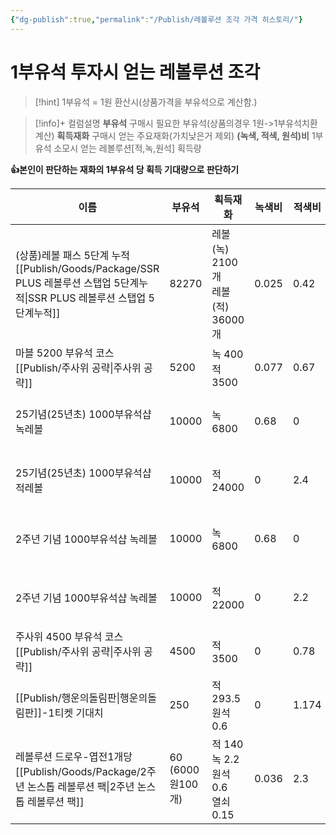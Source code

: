 ```yaml
---
{"dg-publish":true,"permalink":"/Publish/레볼루션 조각 가격 히스토리/"}
---
```




# 1부유석 투자시 얻는 레볼루션 조각
>[!hint] 1부유석 = 1원 환산시(상품가격을 부유석으로 계산함.)

>[!info]+ 컬럼설명
>**부유석**
>구매시 필요한 부유석(상품의경우 1원->1부유석치환 계산)
>**획득재화**
>구매시 얻는 주요재화(가치낮은거 제외)
>**(녹색, 적색, 원석)비**
>1부유석 소모시 얻는 레볼루션[적,녹,원석] 획득량

**👍본인이 판단하는 재화의 1부유석 당 획득 기대량으로 판단하기**

| 이름                                              | 부유석               | 획득재화                                | 녹색비   | 적색비   | **원석비** | 기타                 |
| ----------------------------------------------- | ----------------- | ----------------------------------- | ----- | ----- | ------- | ------------------ |
| (상품)레볼 패스 5단계 누적<br>[[Publish/Goods/Package/SSR PLUS 레볼루션 스탭업 5단계누적\|SSR PLUS 레볼루션 스탭업 5단계누적]] | 82270             | 레볼(녹) 2100개<br>레볼(적) 36000개         | 0.025 | 0.42  | 0       |                    |
| 마블 5200 부유석 코스<br>[[Publish/주사위 공략\|주사위 공략]]                    | 5200              | 녹 400<br>적 3500                     | 0.077 | 0.67  | 0       | 기타 얻는 재화 무시        |
| 25기념(25년초) 1000부유석샵 녹레볼                         | 10000             | 녹 6800                              | 0.68  | 0     | 0       | 2025-01<br>기존대비 2배 |
| 25기념(25년초) 1000부유석샵 적레볼                         | 10000             | 적 24000                             | 0     | 2.4   | 0       | 2025-01<br>기존대비 2배 |
| 2주년 기념 1000부유석샵 녹레볼                             | 10000             | 녹 6800                              | 0.68  | 0     | 0       | 2025-07<br>기존대비 2배 |
| 2주년 기념 1000부유석샵 녹레볼                             | 10000             | 적 22000                             | 0     | 2.2   | 0       | 2025-07<br>기존대비 2배 |
| 주사위 4500 부유석 코스<br>[[Publish/주사위 공략\|주사위 공략]]                   | 4500              | 적 3500                              | 0     | 0.78  | 0       | 기타 얻는 재화 무시        |
| [[Publish/행운의돌림판\|행운의돌림판]]-1티켓 기대치                              | 250               | 적 293.5<br>원석0.6                    | 0     | 1.174 | 0.003   | 레볼루션 적 몰빵시<br>     |
| 레볼루션 드로우-엽전1개당<br>[[Publish/Goods/Package/2주년 논스톱 레볼루션 팩\|2주년 논스톱 레볼루션 팩]]            | 60<br>(6000원100개) | 적 140<br>녹 2.2<br>원석 0.6<br>열쇠 0.15 | 0.036 | 2.3   | 0.01    | 기타 꽝상품이라 생각한거 제외   |

